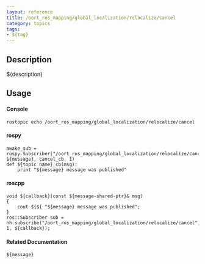 ```yaml
---
layout: reference
title: /oort_ros_mapping/global_localization/relocalize/cancel
category: topics
tags: 
- ${tag}
---
```


## Description
${description}

## Usage
#### Console
```
rostopic echo /oort_ros_mapping/global_localization/relocalize/cancel
```

#### rospy
```
awake_sub = rospy.Subscriber("/oort_ros_mapping/global_localization/relocalize/cancel", ${message}, cancel_cb, 1)
def ${topic name}_cb(msg):
    print "${message} message was published"
```

#### roscpp
```
void ${callback}(const ${message-shared-ptr}& msg)
{
    cout ${${ "${message} message was published";
}
ros::Subscriber sub = nh.subscribe("/oort_ros_mapping/global_localization/relocalize/cancel", 1, ${callback});
```

#### Related Documentation
``${message}``  